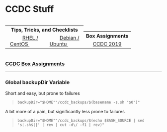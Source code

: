 # CCDC Stuff

<table style="width:50%; display: inline-block">
	<th colspan="2" align="center">
		Tips, Tricks, and Checklists
	</th>	
		<tr>
      <td align="center">
        <img src="https://www.redhat.com/favicon.ico" hspace="10" height="12" width="12"></img>
        <a href="https://docs.google.com/document/d/1YkQXj60AR4s7KLYcbZ8ur4Sd8Hkp31v4vk6iN-ACICE">
        RHEL / CentOS
        </a>
        <img src="https://www.centos.org/favicon.ico" hspace="10" height="12" width="12"></img>
      </td>
      <td align="center">
        <img src="https://www.debian.org/favicon.ico" hspace="10" height=12 width=12></img>
        <a href="https://docs.google.com/document/d/1NCHm0c6p9uX0tFr1_uNoTgpCEvhJta3HaEGocwuElaY">
        Debian / Ubuntu
        </a>
        <img src="https://assets.ubuntu.com/v1/cb22ba5d-favicon-16x16.png" hspace="10" height=12 width=12></img>
      </td>
		</tr>
</table><table style="width:50%; display: inline-block">
  	<th colspan="2" align="center">
		Box Assignments
	</th>
		<tr>
      <td align="center">
        <a href="https://docs.google.com/document/d/1YkQXj60AR4s7KLYcbZ8ur4Sd8Hkp31v4vk6iN-ACICE">
        CCDC 2019
        </a>
      </td>
		</tr>
</table>

### [CCDC Box Assignments](https://docs.google.com/spreadsheets/d/1qehcr-z5UUX4_o3SxmbtM5GyRGJjXqPVMIITtHcLucs)

---

### Global backupDir Variable
Short and easy, but prone to failures

> `backupDir="$HOME""/ccdc_backups/$(basename -s.sh "$0")"`

A bit more of a pain, but significantly less prone to failures

> `backupDir="$HOME""/ccdc_backups/$(echo $BASH_SOURCE | sed 's|.sh$||' | rev | cut -d\/ -f1 | rev)"`
